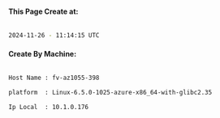 
   
#### This Page Create at:

```bash

2024-11-26 - 11:14:15 UTC

```

#### Create By Machine:

```bash

Host Name : fv-az1055-398

platform  : Linux-6.5.0-1025-azure-x86_64-with-glibc2.35

Ip Local  : 10.1.0.176

```

